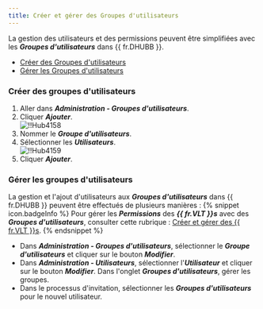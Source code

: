 ```yaml
---
title: Créer et gérer des Groupes d'utilisateurs
---
```

La gestion des utilisateurs et des permissions peuvent être simplifiées avec les ***Groupes d'utilisateurs*** dans {{ fr.DHUBB }}.  

* [Créer des Groupes d'utilisateurs](#créer-des-groupes-dutilisateurs) 
* [Gérer les Groupes d'utilisateurs](#gérer-les-groupes-dutilisateurs)  

### Créer des groupes d'utilisateurs 

1. Aller dans ***Administration - Groupes d'utilisateurs***. 
1. Cliquer ***Ajouter***.  
![!!Hub4158](https://webdevolutions.azureedge.net/docs/fr/hub/Hub4158.png) 
1. Nommer le ***Groupe d'utilisateurs***. 
1. Sélectionner les ***Utilisateurs***.  
![!!Hub4159](https://webdevolutions.azureedge.net/docs/fr/hub/Hub4159.png) 
1. Cliquer ***Ajouter***. 

### Gérer les groupes d'utilisateurs 

La gestion et l'ajout d'utilisateurs aux ***Groupes d'utilisateurs*** dans {{ fr.DHUBB }} peuvent être effectués de plusieurs manières : 
{% snippet icon.badgeInfo %} 
Pour gérer les ***Permissions*** des ***{{ fr.VLT }}s*** avec des ***Groupes d'utilisateurs***, consulter cette rubrique : [Créer et gérer des {{ fr.VLT }}s](/fr/hub/web-interface/hub-overview/administration/management/vaults/create-manage-vaults/). 
{% endsnippet %}
 
* Dans ***Administration - Groupes d'utilisateurs***, sélectionner le ***Groupe d'utilisateurs*** et cliquer sur le bouton ***Modifier***. 
* Dans ***Administration - Utilisateurs***, sélectionner l'***Utilisateur*** et cliquer sur le bouton ***Modifier***. Dans l'onglet ***Groupes d'utilisateurs***, gérer les groupes. 
* Dans le processus d'invitation, sélectionner les ***Groupes d'utilisateurs*** pour le nouvel utilisateur. 
